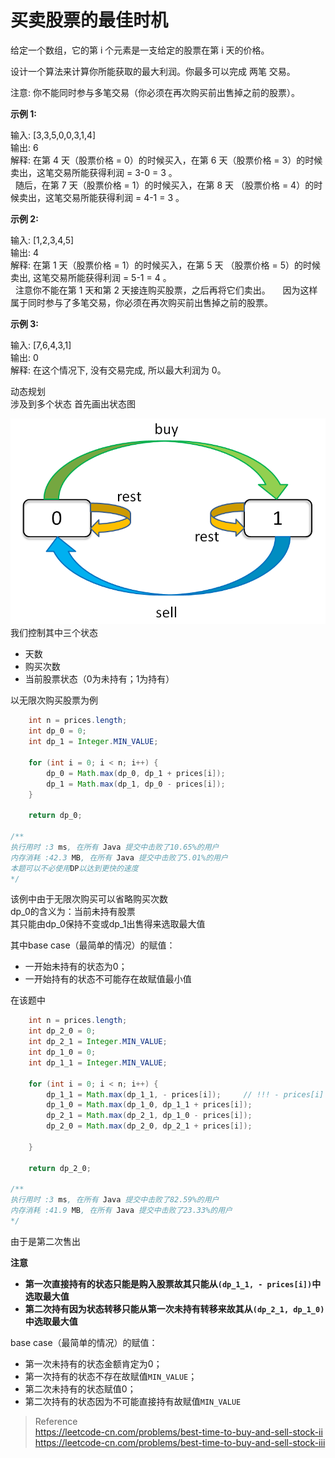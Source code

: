 # 买卖股票的最佳时机

给定一个数组，它的第 i 个元素是一支给定的股票在第 i 天的价格。

设计一个算法来计算你所能获取的最大利润。你最多可以完成 两笔 交易。

注意: 你不能同时参与多笔交易（你必须在再次购买前出售掉之前的股票）。

**示例 1:**

输入: [3,3,5,0,0,3,1,4]  
输出: 6  
解释: 在第 4 天（股票价格 = 0）的时候买入，在第 6 天（股票价格 = 3）的时候卖出，这笔交易所能获得利润 = 3-0 = 3 。  
     随后，在第 7 天（股票价格 = 1）的时候买入，在第 8 天 （股票价格 = 4）的时候卖出，这笔交易所能获得利润 = 4-1 = 3 。

**示例 2:**

输入: [1,2,3,4,5]  
输出: 4  
解释: 在第 1 天（股票价格 = 1）的时候买入，在第 5 天 （股票价格 = 5）的时候卖出, 这笔交易所能获得利润 = 5-1 = 4 。     
     注意你不能在第 1 天和第 2 天接连购买股票，之后再将它们卖出。   
     因为这样属于同时参与了多笔交易，你必须在再次购买前出售掉之前的股票。

**示例 3:**

输入: [7,6,4,3,1]  
输出: 0  
解释: 在这个情况下, 没有交易完成, 所以最大利润为 0。 

动态规划  
涉及到多个状态 首先画出状态图

![Image](~/../../static/img/1.png)
我们控制其中三个状态
- 天数
- 购买次数
- 当前股票状态（0为未持有；1为持有）

以无限次购买股票为例
```java
    int n = prices.length;
    int dp_0 = 0;
    int dp_1 = Integer.MIN_VALUE;

    for (int i = 0; i < n; i++) {
        dp_0 = Math.max(dp_0, dp_1 + prices[i]);
        dp_1 = Math.max(dp_1, dp_0 - prices[i]);
    }

    return dp_0;

/**
执行用时 :3 ms, 在所有 Java 提交中击败了10.65%的用户
内存消耗 :42.3 MB, 在所有 Java 提交中击败了5.01%的用户
本题可以不必使用DP以达到更快的速度
*/
```
该例中由于无限次购买可以省略购买次数  
dp_0的含义为：当前未持有股票  
其只能由dp_0保持不变或dp_1出售得来选取最大值  

其中base case（最简单的情况）的赋值：
- 一开始未持有的状态为0；
- 一开始持有的状态不可能存在故赋值最小值  

在该题中
```java
    int n = prices.length;
    int dp_2_0 = 0;
    int dp_2_1 = Integer.MIN_VALUE;
    int dp_1_0 = 0;
    int dp_1_1 = Integer.MIN_VALUE;

    for (int i = 0; i < n; i++) {
        dp_1_1 = Math.max(dp_1_1, - prices[i]);     // !!! - prices[i]
        dp_1_0 = Math.max(dp_1_0, dp_1_1 + prices[i]);
        dp_2_1 = Math.max(dp_2_1, dp_1_0 - prices[i]);
        dp_2_0 = Math.max(dp_2_0, dp_2_1 + prices[i]);
        
    }
    
    return dp_2_0;

/**
执行用时 :3 ms, 在所有 Java 提交中击败了82.59%的用户
内存消耗 :41.9 MB, 在所有 Java 提交中击败了23.33%的用户
*/
````
由于是第二次售出

**注意**
- **第一次直接持有的状态只能是购入股票故其只能从`(dp_1_1, - prices[i])`中选取最大值**
- **第二次持有因为状态转移只能从第一次未持有转移来故其从`(dp_2_1, dp_1_0)`中选取最大值**

base case（最简单的情况）的赋值：  
- 第一次未持有的状态金额肯定为0；  
- 第一次持有的状态不存在故赋值`MIN_VALUE`；  
- 第二次未持有的状态赋值0；  
- 第二次持有的状态因为不可能直接持有故赋值`MIN_VALUE`  


> Reference  
> https://leetcode-cn.com/problems/best-time-to-buy-and-sell-stock-ii  
> https://leetcode-cn.com/problems/best-time-to-buy-and-sell-stock-iii
